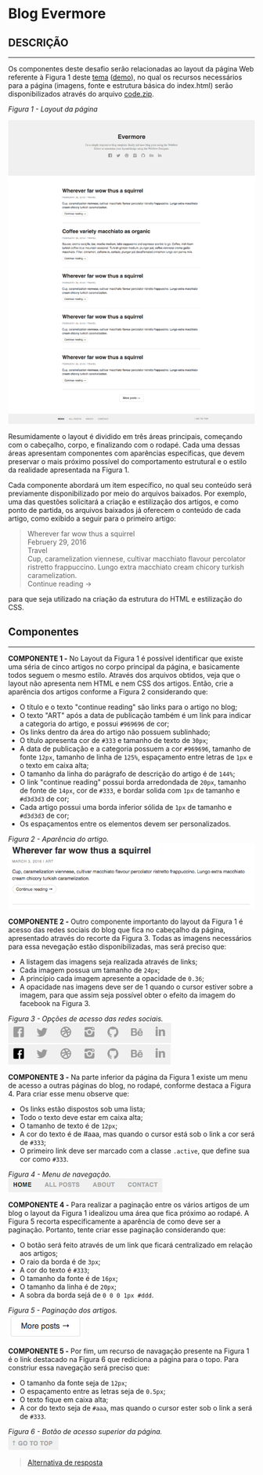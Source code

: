 # Blog Evermore

## DESCRIÇÃO
---

Os componentes deste desafio serão relacionadas ao layout da página Web referente à Figura 1 deste [tema](https://webflow.com/templates/html/evermore-blog-website-template) ([demo](http://evermore-template.webflow.io)), no qual os recursos necessários para a página (imagens, fonte e estrutura básica do index.html) serão disponibilizados através do arquivo [code.zip](code.zip).

*Figura 1 - Layout da página*

![Layout da página](assets/layout.png)

Resumidamente o layout é dividido em três áreas principais, começando com o cabeçalho, corpo, e finalizando com o rodapé. Cada uma dessas áreas apresentam componentes com aparências específicas, que devem preservar o mais próximo possível do comportamento  estrutural e o estilo da realidade apresentada na Figura 1.

Cada componente abordará um item específico, no qual seu conteúdo será previamente disponibilizado por meio do arquivos baixados. Por exemplo, uma das questões solicitará a criação e estilização dos artigos, e como ponto de partida, os arquivos baixados já oferecem o conteúdo de cada artigo, como exibido a seguir para o primeiro artigo:

> Wherever far wow thus a squirrel<br>
> Februery 29, 2016<br>
> Travel<br>
> Cup, caramelization viennese, cultivar macchiato flavour percolator ristretto frappuccino. Lungo extra macchiato cream chicory turkish caramelization.<br>
> Continue reading →<br>

para que seja utilizado na criação da estrutura do HTML e estilização do CSS.

## Componentes
---

**COMPONENTE 1 -** No Layout da Figura 1 é possível identificar que existe uma séria de cinco artigos no corpo principal da página, e basicamente todos seguem o mesmo estilo. Através dos arquivos obtidos, veja que o layout não apresenta nem HTML e nem CSS dos artigos. Então, crie a aparência dos artigos conforme a Figura 2 considerando que:

  * O título e o texto "continue reading" são links para o artigo no blog;
  * O texto "ART" após a data de publicação também é um link para indicar a categoria do artigo, e possui `#969696` de cor;
  * Os links dentro da área do artigo não possuem sublinhado;
  * O título apresenta cor de `#333` e tamanho de texto de `30px`;
  * A data de publicação e a categoria possuem a cor `#969696`, tamanho de fonte `12px`, tamanho de linha de `125%`, espaçamento entre letras de `1px` e o texto em caixa alta;
  * O tamanho da linha do parágrafo de descrição do artigo é de `144%`;
  * O link "continue reading" possui borda arredondada de `20px`, tamanho de fonte de `14px`, cor de `#333`, e bordar solida com `1px` de tamanho e `#d3d3d3` de cor;
  * Cada artigo possui uma borda inferior sólida de `1px` de tamanho e `#d3d3d3` de cor;
  * Os espaçamentos entre os elementos devem ser personalizados.

  *Figura 2 - Aparência do artigo.*<br>
  ![Aparência do artigo](assets/artigo.png)

**COMPONENTE 2 -** Outro componente importanto do layout da Figura 1 é acesso das redes sociais do blog que fica no cabeçalho da página, apresentado através do recorte da Figura 3. Todas as imagens necessários para essa nevegação estão disponibilizadas, mas será preciso que:

  * A listagem das imagens seja realizada através de links;
  * Cada imagem possua um tamanho de `24px`;
  * A princípio cada imagem apresente a opacidade de `0.36`;
  * A opacidade nas imagens deve ser de 1 quando o cursor estiver sobre a imagem, para que assim seja possível obter o efeito da imagem do facebook na Figura 3.

  *Figura 3 - Opções de acesso das redes sociais.*<br>
  ![Aparência do artigo](assets/social.png)<br>
  ![Aparência do artigo](assets/social-active.png)

**COMPONENTE 3 -** Na parte inferior da página da Figura 1 existe um menu de acesso a outras páginas do blog, no rodapé, conforme destaca a Figura 4. Para criar esse menu observe que:

  * Os links estão dispostos sob uma lista;
  * Todo o texto deve estar em caixa alta;
  * O tamanho de texto é de `12px`;
  * A cor do texto é de #aaa, mas quando o cursor está sob o link a cor será de `#333`;
  * O primeiro link deve ser marcado com a classe `.active`, que define sua cor como `#333`.

  *Figura 4 - Menu de navegação.*<br>
  ![Aparência do artigo](assets/menu.png)

**COMPONENTE 4 -** Para realizar a paginação entre os vários artigos de um blog o layout da Figura 1 idealizou uma área que fica próximo ao rodapé. A Figura 5 recorta especificamente a aparência de como deve ser a paginação. Portanto, tente criar esse paginação considerando que:

  * O botão será feito através de um link que ficará centralizado em relação aos artigos;
  * O raio da borda é de `3px`;
  * A cor do texto é `#333`;
  * O tamanho da fonte é de `16px`;
  * O tamanho da linha é de `20px`;
  * A sobra da borda sejá de `0 0 0 1px #ddd`.

  *Figura 5 - Paginação dos artigos.*<br>
  ![Aparência do artigo](assets/pagination.png)

**COMPONENTE 5 -** Por fim, um recurso de navagação presente na Figura 1 é o link destacado na Figura 6 que rediciona a página para o topo. Para constriur essa navegação será preciso que:

  * O tamanho da fonte seja de `12px`;
  * O espaçamento entre as letras seja de `0.5px`;
  * O texto fique em caixa alta;
  * A cor do texto seja de `#aaa`, mas quando o cursor ester sob o link a será de `#333`.

  *Figura 6 - Botão de acesso superior da página.*<br>
  ![Aparência do artigo](assets/gototop.png)

> [Alternativa de resposta](code-response/)